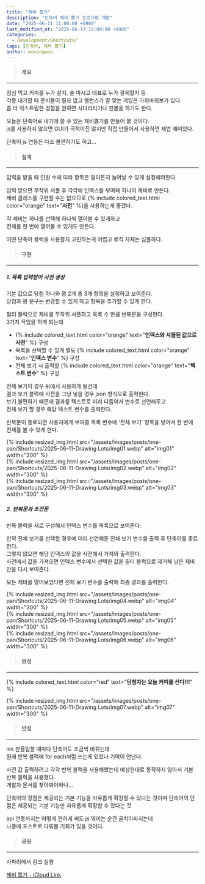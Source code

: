 ```yaml
---
title: "제비 뽑기"
description: "단축어 제비 뽑기 프로그램 개발"
date: "2025-06-11 11:00:00 +0900"
last_modified_at: "2025-06-17 15:00:00 +0900"
categories: 
  - Development/Shortcuts/
tags: [단축어, 제비 뽑기]
author: movingwoo
---
```

> #### 개요  
---  
  
점심 먹고 커피를 누가 살지, 술 마시고 대표로 누가 결제할지 등  
각종 내기할 때 준비물이 필요 없고 밸런스가 잘 맞는 게임은 가위바위보가 있다.  
좀 더 익스트림한 경험을 원하면 사다리타기나 핀볼을 하기도 한다.  
  
오늘은 단축어로 내기에 쓸 수 있는 제비뽑기를 만들어 볼 것이다.  
js를 사용하지 않으면 GUI가 극적이진 않지만 직접 만들어서 사용하면 제법 재미있다.  
  
단축어 js 연동은 다소 불편하기도 하고...  
  
> #### 설계  
---  
  
입력을 받을 때 인원 수에 따라 항목은 얼마든지 늘어날 수 있게 설정해야한다.  
  
입력 받으면 무작위 셔플 후 각각에 인덱스를 부여해 하나의 제비로 만든다.  
제비 클래스를 구현할 수는 없으므로 {% include colored_text.html color="orange" text="**사전**" %}을 사용하는게 좋겠다.  
  
각 제비는 하나를 선택해 하나씩 열어볼 수 있게하고  
전체를 한 번에 열어볼 수 있게도 만든다.  
  
어떤 단축어 블럭을 사용할지 고민하는게 어렵고 로직 자체는 심플하다.  
  
> #### 구현  
---  
  
##### 1. 목록 입력받아 사전 생성  
  
기본 값으로 당첨 하나와 꽝 2개 총 3개 항목을 설정하고 보여준다.  
당첨과 꽝 문구는 변경할 수 있게 하고 항목을 추가할 수 있게 한다.  
  
필터 블럭으로 제비를 무작위 셔플하고 목록 수 만큼 반복문을 구성한다.  
3가지 작업을 하게 되는데  
- {% include colored_text.html color="orange" text="**인덱스와 셔플된 값으로 사전**" %} 구성
- 목록을 선택할 수 있게 별도 {% include colored_text.html color="orange" text="**인덱스 변수**" %} 구성
- 전체 보기 시 출력할 {% include colored_text.html color="orange" text="**텍스트 변수**" %} 구성
  
전체 보기의 경우 뒤에서 사용하게 될건데  
결과 보기 블럭에 사전을 그냥 넣을 경우 json 형식으로 출력한다.  
보기 불편하기 때문에 결과를 텍스트로 미리 다듬어서 변수로 선언해두고  
전체 보기 할 경우 해당 텍스트 변수를 출력한다.  
  
반복문이 종료되면 사용자에게 보여줄 목록 변수에 '전체 보기' 항목을 넣어서 한 번에 전체를 볼 수 있게 한다.  
  
{% include resized_img.html src="/assets/images/posts/one-pan/Shortcuts/2025-06-11-Drawing Lots/img01.webp" alt="img01" width="300" %}  
{% include resized_img.html src="/assets/images/posts/one-pan/Shortcuts/2025-06-11-Drawing Lots/img02.webp" alt="img02" width="300" %}  
{% include resized_img.html src="/assets/images/posts/one-pan/Shortcuts/2025-06-11-Drawing Lots/img03.webp" alt="img03" width="300" %}  
  
##### 2. 반복문과 조건문  
  
반복 블럭을 새로 구성해서 인덱스 변수를 목록으로 보여준다.  
  
만약 전체 보기를 선택할 경우에 미리 선언해둔 전체 보기 변수를 출력 후 단축어를 종료한다.  
그렇지 않으면 해당 인덱스의 값을 사전에서 가져와 출력한다.  
사전에서 값을 가져오면 인덱스 변수에서 선택한 값을 필터 블럭으로 제거해 남은 제비만을 다시 보여준다.  
  
모든 제비를 열어보았다면 전체 보기 변수를 출력해 최종 결과를 출력한다.  
  
{% include resized_img.html src="/assets/images/posts/one-pan/Shortcuts/2025-06-11-Drawing Lots/img04.webp" alt="img04" width="300" %}  
{% include resized_img.html src="/assets/images/posts/one-pan/Shortcuts/2025-06-11-Drawing Lots/img05.webp" alt="img05" width="300" %}  
{% include resized_img.html src="/assets/images/posts/one-pan/Shortcuts/2025-06-11-Drawing Lots/img06.webp" alt="img06" width="300" %}  
  
> #### 완성  
---  
  
{% include colored_text.html color="red" text="**당첨자는 오늘 커피를 산다!!!**" %}  
  
{% include resized_img.html src="/assets/images/posts/one-pan/Shortcuts/2025-06-11-Drawing Lots/img07.webp" alt="img07" width="300" %}  
  
> #### 반성  
---  
  
ios 판올림할 때마다 단축어도 조금씩 바뀌는데  
원래 반복 블럭에 for each처럼 쓰는게 있었나 기억이 안난다.  
  
사전 값 출력하려고 각각 반복 블럭을 사용해봤는데 예상한대로 동작하지 않아서 기본 반복 블럭을 사용했다.  
개발자 문서를 찾아봐야하나...  
  
단축어의 장점은 제공되는 기본 기능을 자유롭게 확장할 수 있다는 것이며
단축어의 단점은 제공되는 기본 기능만 자유롭게 확장할 수 있다는 것  
  
api 연동까지는 어떻게 편하게 써도 js 엮이는 순간 골치아파지는데  
나중에 포스트로 다뤄볼 기회가 있을 것이다.  
  
> #### 공유  
---  
  
사파리에서 링크 실행  
  
[제비 뽑기 - iCloud Link](https://www.icloud.com/shortcuts/1846ec094ab34bf79d689d4dcbd32a36)  
  